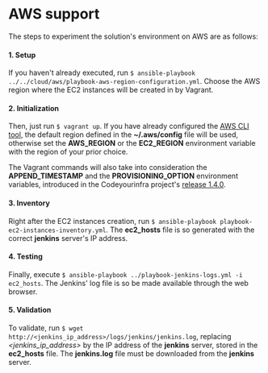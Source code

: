 # AWS support

The steps to experiment the solution's environment on AWS are as follows:

#### 1. Setup

If you haven't already executed, run `$ ansible-playbook ../../cloud/aws/playbook-aws-region-configuration.yml`. Choose the AWS region where the EC2 instances will be created in by Vagrant.

#### 2. Initialization

Then, just run `$ vagrant up`. If you have already configured the [AWS CLI tool](http://docs.aws.amazon.com/cli/latest/userguide/cli-chap-welcome.html), the default region defined in the **~/.aws/config** file will be used, otherwise set the **AWS_REGION** or the **EC2_REGION** environment variable with the region of your prior choice.

The Vagrant commands will also take into consideration the **APPEND_TIMESTAMP** and the **PROVISIONING_OPTION** environment variables, introduced in the Codeyourinfra project's [release 1.4.0](https://github.com/esign-consulting/codeyourinfra/tree/1.4.0).

#### 3. Inventory

Right after the EC2 instances creation, run `$ ansible-playbook playbook-ec2-instances-inventory.yml`. The **ec2_hosts** file is so generated with the correct **jenkins** server's IP address.

#### 4. Testing

Finally, execute `$ ansible-playbook ../playbook-jenkins-logs.yml -i ec2_hosts`. The Jenkins' log file is so be made available through the web browser.

#### 5. Validation

To validate, run `$ wget http://<jenkins_ip_address>/logs/jenkins/jenkins.log`, replacing *<jenkins_ip_address>* by the IP address of the **jenkins** server, stored in the **ec2_hosts** file. The **jenkins.log** file must be downloaded from the **jenkins** server.